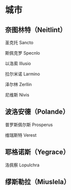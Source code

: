 # 城市
## 奈图林特（Neitlint）

圣克托 Sancto

斯佩克罗 Specnlo

以洛索 Illusio

拉尔米诺 Larmino

泽尔林 Zerllin

尼维斯 Nivis

## 波洛安德（Polande）

普罗斯佩尔斯 Prosperus

维瑞斯特 Verest

## 耶格诺斯（Yegrace）

洛佩察 Lopulchra

## 缪斯勒拉（Miuslela）
